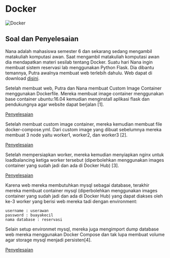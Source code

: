 # Docker

![Docker](https://camo.githubusercontent.com/441e1279747bdb4c1a11144f800d8fb8aae98026/68747470733a2f2f75706c6f61642e77696b696d656469612e6f72672f77696b6970656469612f636f6d6d6f6e732f7468756d622f342f34652f446f636b65725f253238636f6e7461696e65725f656e67696e652532395f6c6f676f2e7376672f35303070782d446f636b65725f253238636f6e7461696e65725f656e67696e652532395f6c6f676f2e7376672e706e67)

## Soal dan Penyelesaian

Nana adalah mahasiswa semester 6 dan sekarang sedang mengambil matakuliah komputasi awan. Saat mengambil matakuliah komputasi awan dia mendapatkan materi sesilab tentang Docker. Suatu hari Nana ingin membuat sistem reservasi lab menggunakan Python Flask. Dia dibantu temannya, Putra awalnya membuat web terlebih dahulu. Web dapat di download [disini](https://cloud.fathoniadi.my.id/reservasi.zip).

Setelah membuat web, Putra dan Nana membuat Custom Image Container menggunakan Dockerfile. Mereka membuat image container menggunakan base container ubuntu:16.04 kemudian menginstall aplikasi flask dan pendukungnya agar website dapat berjalan [1].

[Penyelesaian](https://github.com/nahdazahra/cloud2018/blob/master/Docker/soal-1.md)

Setelah membuat custom image container, mereka kemudian membuat file docker-compose.yml. Dari custom image yang dibuat sebelumnya mereka membuat 3 node yaitu worker1, worker2, dan worker3 [2].

[Penyelesaian](https://github.com/nahdazahra/cloud2018/blob/master/Docker/soal-1.md)

Setelah mempersiapkan worker, mereka kemudian menyiapkan nginx untuk loadbalancing ketiga worker tersebut (diperbolehkan menggunakan images container yang sudah jadi dan ada di Docker Hub) [3].

[Penyelesaian](https://github.com/nahdazahra/cloud2018/blob/master/Docker/soal-1.md)

Karena web mereka membutuhkan mysql sebagai database, terakhir mereka membuat container mysql (diperbolehkan menggunakan images container yang sudah jadi dan ada di Docker Hub) yang dapat diakses oleh ke-3 worker yang berisi web mereka tadi dengan environment:

    username : userawan
    password : buayakecil
    nama database : reservasi

Selain setup environmet mysql, mereka juga mengimport dump database web mereka menggunakan Docker Compose dan tak lupa membuat volume agar storage mysql menjadi persisten[4].

[Penyelesaian](https://github.com/nahdazahra/cloud2018/blob/master/Docker/soal-1.md)